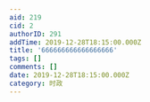 ```yaml
---
aid: 219
cid: 2
authorID: 291
addTime: 2019-12-28T18:15:00.000Z
title: '666666666666666666'
tags: []
comments: []
date: 2019-12-28T18:15:00.000Z
category: 时政
---
```




